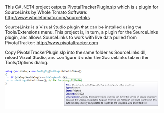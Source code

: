 ﻿This C# .NET4 project outputs PivotalTrackerPlugin.slp which is a plugin for
SourceLinks by Whole Tomato Software: http://www.wholetomato.com/sourcelinks

SourceLinks is a Visual Studio plugin that can be installed using the Tools/Extensions
menu. This project is, in turn, a plugin for the SourceLinks plugin, and allows SourceLinks
to work with live data pulled from PivotalTracker: http://www.pivotaltracker.com

Copy PivotalTrackerPlugin.slp into the same folder as SourceLinks.dll, reload Visual
Studio, and configure it under the SourceLinks tab on the Tools/Options dialog.

![PivotalTrackerPlugin for SourceLinks](README.png)
